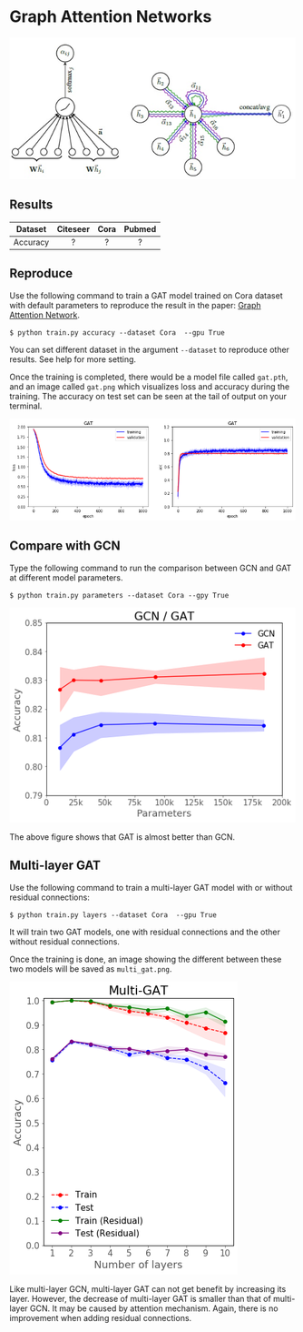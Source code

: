 # Graph Attention Networks

![](./images/layer.jpg)

## Results

| Dataset | Citeseer | Cora | Pubmed |
| :-: | :-: | :-: | :-: |
| Accuracy | ? | ? | ? |

## Reproduce

Use the following command to train a GAT model trained on Cora dataset with default parameters to reproduce the result in the paper: [Graph Attention Network](https://arxiv.org/pdf/1710.10903.pdf).

```
$ python train.py accuracy --dataset Cora  --gpu True
```

You can set different dataset in the argument `--dataset` to reproduce other results. See help for more setting.

Once the training is completed, there would be a model file called `gat.pth`, and an image called `gat.png` which visualizes loss and accuracy during the training. The accuracy on test set can be seen at the tail of output on your terminal.

![](./images/gat.png)

## Compare with GCN

Type the following command to run the comparison between GCN and GAT at different model parameters.

```
$ python train.py parameters --dataset Cora --gpy True
```

![](./images/gcn:gat.png)

The above figure shows that GAT is almost better than GCN.

## Multi-layer GAT

Use the following command to train a multi-layer GAT model with or without residual connections:

```
$ python train.py layers --dataset Cora  --gpu True
```

It will train two GAT models, one with residual connections and the other without residual connections.

Once the training is done, an image showing the different between these two models will be saved as `multi_gat.png`.

![](./images/multi_gat.png)

Like multi-layer GCN, multi-layer GAT can not get benefit by increasing its layer. However, the decrease of multi-layer GAT is smaller than that of multi-layer GCN. It may be caused by attention mechanism. Again, there is no improvement when adding residual connections.